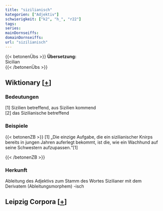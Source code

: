 ```yaml
---
title: "sizilianisch"
kategorien: ["Adjektiv"]
schwierigkeit: ["k2", "h_", "r22"]
tags:
series:
mainDornseiffs:
domainDornseiffs:
url: "sizilianisch"
---
```


{{< betonenÜbs >}}
**Übersetzung:**  
Sicilian  
{{< /betonenÜbs >}}

## Wiktionary [[+](https://de.wiktionary.org/wiki/sizilianisch)]

### Bedeutungen
[1] Sizilien betreffend, aus Sizilien kommend  
[2] das Sizilianische betreffend  

### Beispiele
{{< betonenZB >}}
[1] „Die einzige Aufgabe, die ein sizilianischer Knirps bereits in jungen Jahren auferlegt bekommt, ist die, wie ein Wachhund auf seine Schwestern aufzupassen.“[1]  

{{< /betonenZB >}}
### Herkunft
Ableitung des Adjektivs zum Stamm des Wortes Sizilianer mit dem Derivatem (Ableitungsmorphem) -isch  


## Leipzig Corpora [[+](https://corpora.uni-leipzig.de/en/res?word=sizilianisch&corpusId=deu_newscrawl-public_2018)]

